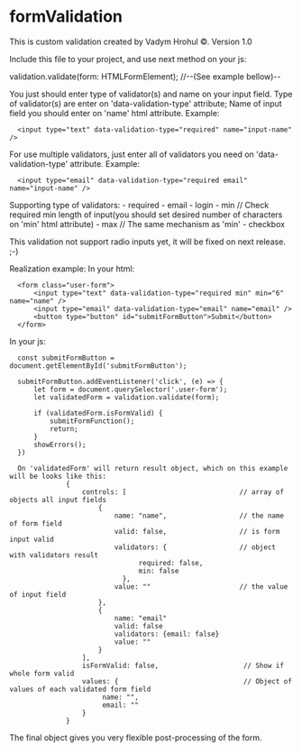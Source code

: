 # formValidation

 This is custom validation created by Vadym Hrohul  ©.
 Version 1.0

 Include this file to your project, and use next method on your js:
 
  validation.validate(form: HTMLFormElement);      //--(See example bellow)--

 You just should enter type of validator(s) and name on your input field.
 Type of validator(s) are enter on 'data-validation-type' attribute;
 Name of input field you should enter on 'name' html attribute.
 Example: 
 
      <input type="text" data-validation-type="required" name="input-name" />

 For use multiple validators, just enter all of validators you need on 'data-validation-type' attribute.
  Example: 
  
      <input type="email" data-validation-type="required email" name="input-name" />

 Supporting type of validators:
      - required
      - email
      - login
      - min       // Check required min length of input(you should set desired number of characters on 'min' html attribute)
      - max       // The same mechanism as 'min'
      - checkbox

 This validation not support radio inputs yet, it will be fixed on next release. ;-)


 Realization example:
  In your html:
  
      <form class="user-form">
          <input type="text" data-validation-type="required min" min="6" name="name" />
          <input type="email" data-validation-type="email" name="email" />
          <button type="button" id="submitFormButton">Submit</button>
      </form>

  In your js:
  
      const submitFormButton = document.getElementById('submitFormButton');

      submitFormButton.addEventListener('click', (e) => {
          let form = document.querySelector('.user-form');
          let validatedForm = validation.validate(form);

          if (validatedForm.isFormValid) {
              submitFormFunction();
              return;
          }
          showErrors();
      })
 
      On 'validatedForm' will return result object, which on this example will be looks like this:
                  {
                      controls: [                            // array of objects all input fields
                          { 
                              name: "name",                  // the name of form field
                              valid: false,                  // is form input valid 
                              validators: {                  // object with validators result
                                    required: false, 
                                    min: false
                                },
                              value: ""                      // the value of input field
                          },
                          { 
                              name: "email"
                              valid: false
                              validators: {email: false}
                              value: ""
                          }
                      ],
                      isFormValid: false,                     // Show if whole form valid
                      values: {                               // Object of values of each validated form field
                           name: "",
                           email: ""
                      }
                  }

  The final object gives you very flexible post-processing of the form.
